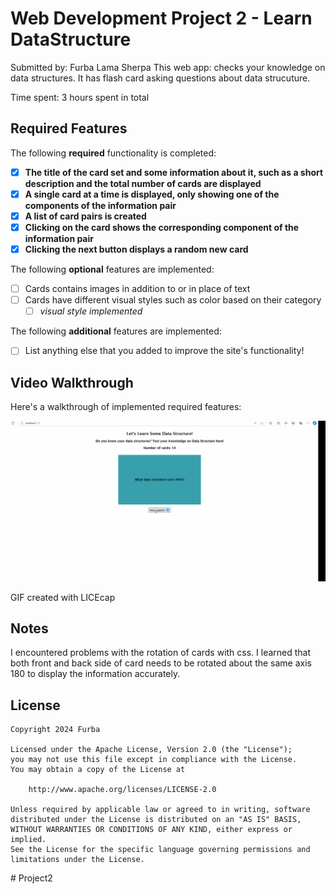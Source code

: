# Web Development Project 2 - Learn DataStructure

Submitted by: Furba Lama Sherpa
This web app: checks your knowledge on data structures. It has flash card asking questions about data strucuture.

Time spent: 3 hours spent in total

## Required Features

The following **required** functionality is completed:

- [x] **The title of the card set and some information about it, such as a short description and the total number of cards are displayed**
- [x] **A single card at a time is displayed, only showing one of the components of the information pair**
- [x] **A list of card pairs is created**
- [x] **Clicking on the card shows the corresponding component of the information pair**
- [x] **Clicking the next button displays a random new card**

The following **optional** features are implemented:

- [ ] Cards contains images in addition to or in place of text
- [ ] Cards have different visual styles such as color based on their category
  - [ ] _visual style implemented_

The following **additional** features are implemented:

- [ ] List anything else that you added to improve the site's functionality!

## Video Walkthrough

Here's a walkthrough of implemented required features:

<img src="project2.gif" title='Video Walkthrough' width='' alt='Video Walkthrough' />

<!-- Replace this with whatever GIF tool you used! -->

GIF created with LICEcap

## Notes

I encountered problems with the rotation of cards with css. I learned that both front and back side of card needs to be rotated about the same axis 180 to display the information
accurately.

## License

    Copyright 2024 Furba

    Licensed under the Apache License, Version 2.0 (the "License");
    you may not use this file except in compliance with the License.
    You may obtain a copy of the License at

        http://www.apache.org/licenses/LICENSE-2.0

    Unless required by applicable law or agreed to in writing, software
    distributed under the License is distributed on an "AS IS" BASIS,
    WITHOUT WARRANTIES OR CONDITIONS OF ANY KIND, either express or implied.
    See the License for the specific language governing permissions and
    limitations under the License.
#   P r o j e c t 2 
 
 